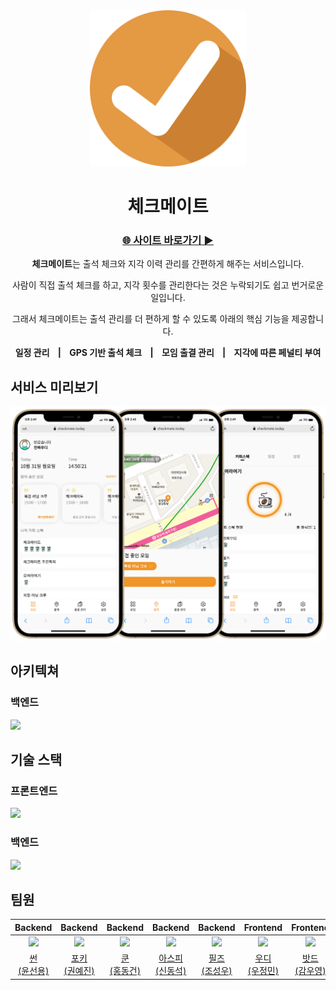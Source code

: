<div align="center">
<img src="checkmate.png" width="250px">
<h1>체크메이트</h1>

<h3><a href="https://checkmate.today">🌐 사이트 바로가기 ▶︎</a></h3>
</div>

<div align="center">

<strong>체크메이트</strong>는 출석 체크와 지각 이력 관리를 간편하게 해주는 서비스입니다.

사람이 직접 출석 체크를 하고, 지각 횟수를 관리한다는 것은 누락되기도 쉽고 번거로운 일입니다.

그래서 체크메이트는 출석 관리를 더 편하게 할 수 있도록 아래의 핵심 기능을 제공합니다.

<strong>일정 관리&nbsp;&nbsp;&nbsp;&nbsp;|&nbsp;&nbsp;&nbsp;&nbsp;GPS 기반 출석 체크&nbsp;&nbsp;&nbsp;&nbsp;|&nbsp;&nbsp;&nbsp;&nbsp;모임 출결 관리&nbsp;&nbsp;&nbsp;&nbsp;|&nbsp;&nbsp;&nbsp;&nbsp;지각에 따른 페널티 부여</strong>

</div>

## 서비스 미리보기

<div align="center">
<img src="checkmate-preview.png" width="600px">
</div>

## 아키텍쳐

### 백엔드

<img src="https://user-images.githubusercontent.com/66164361/200206297-072d5b03-f5c5-4b4c-8e36-2a473a21848d.png">

## 기술 스택

### 프론트엔드

<img src="https://user-images.githubusercontent.com/66164361/200259852-392e164a-53ff-4181-a1da-c1b11e906b7a.png">

### 백엔드

<img src="https://user-images.githubusercontent.com/66164361/200259607-273be273-e971-45cb-a840-663a54778fe5.png">

## 팀원

|                    Backend                    |                    Backend                    |                      Backend                      |                       Backend                       |                       Backend                       |                       Frontend                        |                   Frontend                    |
| :-------------------------------------------: | :-------------------------------------------: | :-----------------------------------------------: | :-------------------------------------------------: | :-------------------------------------------------: | :---------------------------------------------------: | :-------------------------------------------: |
| ![](https://github.com/syoun602.png?size=120) |  ![](https://github.com/YJGwon.png?size=120)  | ![](https://github.com/Hongdonggeon.png?size=120) |   ![](https://github.com/shindong96.png?size=120)   |  ![](https://github.com/progress0407.png?size=120)  |  ![](https://github.com/greenblues1190.png?size=120)  |  ![](https://github.com/kamwoo.png?size=120)  |
| [썬<br>(윤선용)](https://github.com/syoun602) | [포키<br>(권예진)](https://github.com/YJGwon) | [쿤<br>(홍동건)](https://github.com/Hongdonggeon) | [아스피<br>(신동석)](https://github.com/shindong96) | [필즈<br>(조성우)](https://github.com/progress0407) | [우디<br>(우정민)](https://github.com/greenblues1190) | [밧드<br>(감우영)](https://github.com/kamwoo) |
